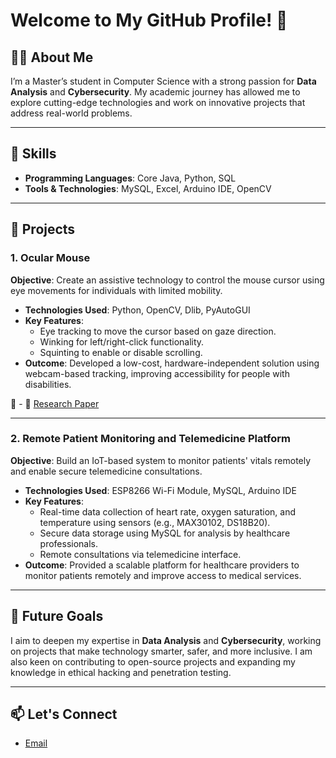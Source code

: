 # Welcome to My GitHub Profile! 👋  

## 👨‍💻 About Me  
I’m a Master’s student in Computer Science with a strong passion for **Data Analysis** and **Cybersecurity**. My academic journey has allowed me to explore cutting-edge technologies and work on innovative projects that address real-world problems.  

---

## 🔧 Skills  
- **Programming Languages**: Core Java, Python, SQL  
- **Tools & Technologies**: MySQL, Excel, Arduino IDE, OpenCV  

---

## 💼 Projects  

### 1. **Ocular Mouse**  
**Objective**: Create an assistive technology to control the mouse cursor using eye movements for individuals with limited mobility.  
- **Technologies Used**: Python, OpenCV, Dlib, PyAutoGUI  
- **Key Features**:  
  - Eye tracking to move the cursor based on gaze direction.  
  - Winking for left/right-click functionality.  
  - Squinting to enable or disable scrolling.  
- **Outcome**: Developed a low-cost, hardware-independent solution using webcam-based tracking, improving accessibility for people with disabilities.

 📄 - 📄 [Research Paper](./OCULAR%20MOUSE%20RESEARCH%20PAPER%20.pdf)

---

### 2. **Remote Patient Monitoring and Telemedicine Platform**  
**Objective**: Build an IoT-based system to monitor patients' vitals remotely and enable secure telemedicine consultations.  
- **Technologies Used**: ESP8266 Wi-Fi Module, MySQL, Arduino IDE  
- **Key Features**:  
  - Real-time data collection of heart rate, oxygen saturation, and temperature using sensors (e.g., MAX30102, DS18B20).  
  - Secure data storage using MySQL for analysis by healthcare professionals.  
  - Remote consultations via telemedicine interface.  
- **Outcome**: Provided a scalable platform for healthcare providers to monitor patients remotely and improve access to medical services.  

---

## 🌟 Future Goals  
I aim to deepen my expertise in **Data Analysis** and **Cybersecurity**, working on projects that make technology smarter, safer, and more inclusive. I am also keen on contributing to open-source projects and expanding my knowledge in ethical hacking and penetration testing.  

---

## 📫 Let's Connect  
- [Email](mailto:sreejakallu11@gmail.com)  

